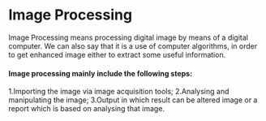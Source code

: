 # Image Processing
Image Processing means processing digital image by means of a digital computer. We can also say that it is a use of computer algorithms, in order to get enhanced image either to extract some useful information.

#### Image processing mainly include the following steps:
1.Importing the image via image acquisition tools;
2.Analysing and manipulating the image;
3.Output in which result can be altered image or a report which is based on analysing that image.
